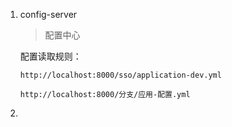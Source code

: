 1. config-server
	> 配置中心
	
	配置读取规则：
	
	`http://localhost:8000/sso/application-dev.yml`
	
	`http://localhost:8000/分支/应用-配置.yml`
1. 

